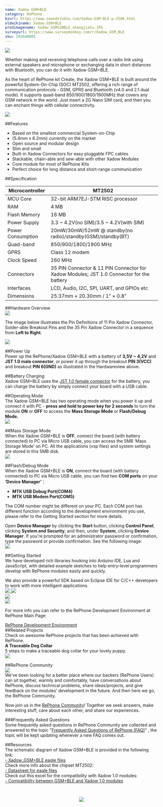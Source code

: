 ```yaml
---
name: Xadow GSM+BLE
category: RePhone
bzurl: https://www.seeedstudio.com/Xadow-GSM-BLE-p-2560.html
oldwikiname: Xadow_GSM+BLE
prodimagename: Xadow_GSM%2BBLE_shangjiatu.JPG
surveyurl: https://www.surveymonkey.com/r/Xadow_GSM_BLE
sku: 102040005
---
```


![](https://files.seeedstudio.com/wiki/Xadow_GSM-BLE/image/Xadow_GSM%2BBLE_shangjiatu.JPG)

Whether making and receiving telephone calls over a radio link using external speakers and microphone or exchanging data in short distances with Bluetooth, you can do it with Xadow GSM+BLE.

As the heart of RePhone kit Create, the Xadow GSM+BLE is built around the powerful System-On-Chip (SOC) MT2502, offering a rich range of communication protocols - GSM, GPRS and Bluetooth (v4.0 and 2.1 dual mode). It supports quad-band 850/900/1800/1900MHz that covers any GSM network in the world. Just insert a 2G Nano SIM card, and then you can enchant things with cellular connectivity.


[![](https://files.seeedstudio.com/wiki/Seeed-WiKi/docs/images/get_one_now.png)](https://www.seeedstudio.com/depot/Xadow-GSM-BLE-p-2560.html?cPath=84_120)  


##Features  

- Based on the smallest commercial System-on-Chip  
- (5.4mm x 6.2mm) currently on the market  
- Open source and modular design  
- Slim and small  
- Built-in Xadow Connectors for easy pluggable FPC cables  
- Stackable, chain-able and sew-able with other Xadow Modules  
- Core module for most of RePhone Kits  
- Perfect choice for long distance and short-range communication  

##Specification  

|Microcontroller	|MT2502                                                                                  |
|-------------------|----------------------------------------------------------------------------------------|
|MCU Core	        |32-bit ARM7EJ-STM RISC processor                                                        |
|RAM	            |4 MB                                                                                    |
|Flash Memory	    |16 MB                                                                                   |
|Power Supply	    |3.3 ~ 4.2V(no SIM)/3.5 ~ 4.2V(with SIM)                                                 |
|Power Consumption	|20mW/30mW/52mW @ standby(no radio)/standby(GSM)/standby(BT)                             |
|Quad-band	        |850/900/1800/1900 MHz                                                                   |
|GPRS	            |Class 12 modem                                                                          |
|Clock Speed	    |260 MHz                                                                                 |
|Connectors     	|35 PIN Connector & 11 PIN Connector for Xadow Modules; JST 1.0 Connector for the battery|
|Interfaces	        |LCD, Audio, I2C, SPI, UART, and GPIOs etc                                               |
|Dimensions       	|25.37mm × 20.30mm / 1” × 0.8”                                                           |  

##Hardware Overview  
![](https://files.seeedstudio.com/wiki/Xadow_GSM-BLE/image/Xadow_GSM%2BBLE_Overview.png) 

 
The image below illustrates the Pin Definitions of 11 Pin Xadow Connector, Solder-able Breakout Pins and the 35 Pin Xadow Connector in a sequence from **Left to Right**.  

![](https://files.seeedstudio.com/wiki/Xadow_GSM-BLE/image/Xadow-connector-Pin-definitions-06.jpg)  

##Power Up  
Power up the RePhone/Xadow GSM+BLE with a battery of **3,5V ~ 4,2V** and **JST 1.0 male connector**, or power it up through the breakout **PIN 3(VCC)** and breakout **PIN 6(GND)** as illustrated in the Hardwareview above.  

##Battery Charging  
Xadow GSM+BLE uses the [JST 1.0 female connector](https://www.seeedstudio.com/depot/index.php?main_page=opl_info&opl_id=555) for the battery, you can charge the battery by simply connect your board with a USB cable.  

##Operating Mode  
The Xadow GSM+BLE has two operating mode when you power it up and connect it with PC - **press and hold to power key for 2 seconds** to turn the module **ON** or **OFF** to access the **Mass Storage Mode** or **Flash/Debug Mode.**  
![](https://files.seeedstudio.com/wiki/Xadow_GSM-BLE/image/Operating_mode.png)  

##Mass Storage Mode  
When the Xadow GSM+BLE is **OFF**, connect the board (with battery connected) to PC via Micro USB cable, you can access the 5MB ‘Mass Storage Mode’ on PC. All the applications (vxp files) and system settings are stored in this 5MB disk.  
![](https://files.seeedstudio.com/wiki/Xadow_GSM-BLE/image/Mass_Storage_Mode.png)  

##Flash/Debug Mode  
When the Xadow GSM+BLE is **ON**, connect the board (with battery connected) to PC via Micro USB cable, you can find two **COM ports** on your **‘Device Manager’**： 

- **MTK USB Debug Port(COM4)**  
- **MTK USB Modem Port(COM5)**  

The COM number might be different on your PC. Each COM port has different function according to the development environment you use, please refer to the Getting Started section for more details.  

Open **Device Manager** by clicking the **Start** button, clicking **Control Panel**, clicking **System and Security**, and then, under **System**, clicking **Device Manager**. If you're prompted for an administrator password or confirmation, type the password or provide confirmation. See the following image:  
![](https://files.seeedstudio.com/wiki/Xadow_GSM-BLE/image/Check_ports.png)  


##Getting Started  
We have developed rich libraries hooking into Arduino IDE, Lua and JavaScript, with detailed example sketches to help entry-level programmers develop with RePhone modules easily and quickly.

We also provide a powerful SDK based on Eclipse IDE for C/C++ developers to work with more intelligent applications.  
[![](https://files.seeedstudio.com/wiki/Xadow_GSM-BLE/image/Arduino_IDE-17.png)  ](/RePhone/)
[![](https://files.seeedstudio.com/wiki/Xadow_GSM-BLE/image/Eclipse_IDE-13.png) ](https://www.seeedstudio.com/wiki/Eclipse_IDE_for_RePhone_Kit)   
[![](https://files.seeedstudio.com/wiki/Xadow_GSM-BLE/image/Lua-14.png)](https://www.seeedstudio.com/wiki/Lua_for_RePhone#Use_Lua_Shellt)  
[![](https://files.seeedstudio.com/wiki/Xadow_GSM-BLE/image/JS-15.png) ](https://www.seeedstudio.com/wiki/JavaScript_for_RePhone) 

For more info you can refer to the RePhone Development Environment at RePhone Main Page:  

[
RePhone Development Environment](https://wiki.seeedstudio.com/RePhone/#development-environment)  
##Related Projects  
Check on awesome RePhone projects that has been achieved with RePhone.  
**A Traceable Dog Collar**  
5 steps to make a traceable dog collar for your lovely puppy.   
[![](https://files.seeedstudio.com/wiki/Xadow_GSM-BLE/image/450px-Dog_Collar.png.jpeg)  ](https://www.seeedstudio.com/recipe/424-rephone-traceable-dog-collar.html)

##RePhone Community  
[![](https://files.seeedstudio.com/wiki/Xadow_GSM-BLE/image/300px-RePhone_Community-2.png) ](http://forum.seeedstudio.com/viewforum.php?f=71&sid=b70f8138c89becf7701260bb41faf9f4)   
We’ve been looking for a better place where our backers (RePhone Users) can sit together, warmly and comfortably, have conversations about RePhone, discuss technical problems, share ideas/projects, and give feedback on the modules’ development in the future. And then here we go, the RePhone Community.

Now join us in the [RePhone Community](https://community.seeedstudio.com/discover.html?t=rephone)! Together we seek answers, make interesting stuff, care about each other, and share our experiences.

###Frequently Asked Questions  
Some frequently asked questions in RePhone Community are collected and answered to the topic "[Frequently Asked Questions of RePhone (FAQ)](https://community.seeedstudio.com/topic_detail.html?id=5170#p23753)" , the topic will be kept updating whenever a new FAQ comes out.  

##Resources  
The schematic diagram of Xadow GSM+BLE is provided in the following link:  
[- Xadow_GSM+BLE eagle files ](https://files.seeedstudio.com/wiki/Xadow_GSM-BLE/resource/Xadow_GSM%2BBLE.rar)  
Check more info about the chipset MT2502:  
[- Datasheet for eagle files](https://files.seeedstudio.com/wiki/Xadow_GSM-BLE/resource/Datasheet_for_MT2502.rar)  
Check out this excel for the compatibility with Xadow 1.0 modules:  
[- Compatibility between GSM+BLE and Xadow 1.0 modules  ](https://files.seeedstudio.com/wiki/Xadow_GSM-BLE/resource/Compatibility_between_GSM%2BBLE_and_Xadow_1.0_modules.xlsx)
 
<br /><p style="text-align:center"><a href="https://www.seeedstudio.com/act-4.html?utm_source=wiki&utm_medium=wikibanner&utm_campaign=newproducts" target="_blank"><img src="https://files.seeedstudio.com/wiki/Wiki_Banner/new_product.jpg" /></a></p>